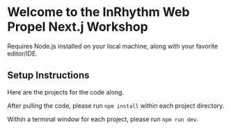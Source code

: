 # Welcome to the InRhythm Web Propel Next.j Workshop

Requires Node.js installed on your local machine, along with your favorite editor/IDE.

## Setup Instructions

Here are the projects for the code along.

After pulling the code, please run `npm install` within each project directory.

Within a terminal window for each project, please run `npm run dev`.

